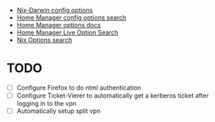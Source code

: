 * [Nix-Darwin config options](https://daiderd.com/nix-darwin/manual/index.html)
* [Home Manager config options search](https://home-manager-options.extranix.com/?release=release-24.05)
* [Home Manager options docs](https://nix-community.github.io/home-manager/options.xhtml)
* [Home Manager Live Option Search](https://home-manager-options.extranix.com)
* [Nix Options search](https://search.nixos.org/options)

# TODO

* [ ] Configure Firefox to do ntml authentication
* [ ] Configure Ticket-Vierer to automatically get a kerberos ticket after logging in to the vpn
* [ ] Automatically setup split vpn

